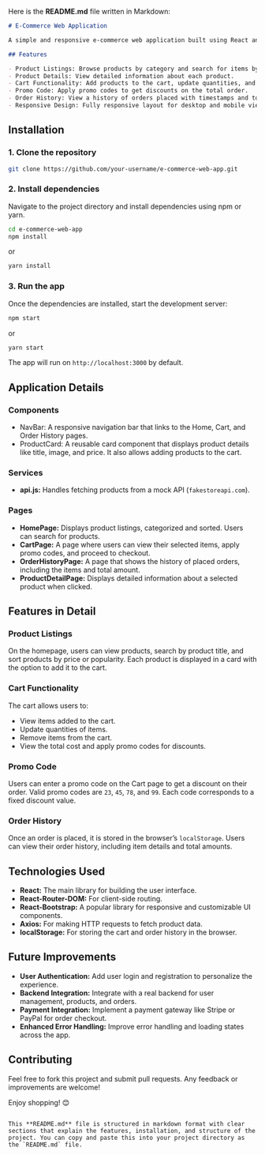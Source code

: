 Here is the **README.md** file written in Markdown:

```markdown
# E-Commerce Web Application

A simple and responsive e-commerce web application built using React and React-Bootstrap. This application allows users to browse products, add them to their cart, apply promo codes, and place orders. The data is fetched from a fake API, and the app uses `localStorage` for storing the cart and order history.

## Features

- Product Listings: Browse products by category and search for items by name.
- Product Details: View detailed information about each product.
- Cart Functionality: Add products to the cart, update quantities, and remove items.
- Promo Code: Apply promo codes to get discounts on the total order.
- Order History: View a history of orders placed with timestamps and total amounts.
- Responsive Design: Fully responsive layout for desktop and mobile views.


```

## Installation

### 1. Clone the repository

```bash
git clone https://github.com/your-username/e-commerce-web-app.git
```

### 2. Install dependencies

Navigate to the project directory and install dependencies using npm or yarn.

```bash
cd e-commerce-web-app
npm install
```

or

```bash
yarn install
```

### 3. Run the app

Once the dependencies are installed, start the development server:

```bash
npm start
```

or

```bash
yarn start
```

The app will run on `http://localhost:3000` by default.

## Application Details

### Components

- NavBar: A responsive navigation bar that links to the Home, Cart, and Order History pages.
- ProductCard: A reusable card component that displays product details like title, image, and price. It also allows adding products to the cart.


### Services

- **api.js:** Handles fetching products from a mock API (`fakestoreapi.com`).

### Pages

- **HomePage:** Displays product listings, categorized and sorted. Users can search for products.
- **CartPage:** A page where users can view their selected items, apply promo codes, and proceed to checkout.
- **OrderHistoryPage:** A page that shows the history of placed orders, including the items and total amount.
- **ProductDetailPage:** Displays detailed information about a selected product when clicked.

## Features in Detail

### Product Listings

On the homepage, users can view products, search by product title, and sort products by price or popularity. Each product is displayed in a card with the option to add it to the cart.

### Cart Functionality

The cart allows users to:
- View items added to the cart.
- Update quantities of items.
- Remove items from the cart.
- View the total cost and apply promo codes for discounts.

### Promo Code

Users can enter a promo code on the Cart page to get a discount on their order. Valid promo codes are `23`, `45`, `78`, and `99`. Each code corresponds to a fixed discount value.

### Order History

Once an order is placed, it is stored in the browser’s `localStorage`. Users can view their order history, including item details and total amounts.

## Technologies Used

- **React:** The main library for building the user interface.
- **React-Router-DOM:** For client-side routing.
- **React-Bootstrap:** A popular library for responsive and customizable UI components.
- **Axios:** For making HTTP requests to fetch product data.
- **localStorage:** For storing the cart and order history in the browser.

## Future Improvements

- **User Authentication:** Add user login and registration to personalize the experience.
- **Backend Integration:** Integrate with a real backend for user management, products, and orders.
- **Payment Integration:** Implement a payment gateway like Stripe or PayPal for order checkout.
- **Enhanced Error Handling:** Improve error handling and loading states across the app.

## Contributing

Feel free to fork this project and submit pull requests. Any feedback or improvements are welcome!

Enjoy shopping! 😊
```

This **README.md** file is structured in markdown format with clear sections that explain the features, installation, and structure of the project. You can copy and paste this into your project directory as the `README.md` file.
